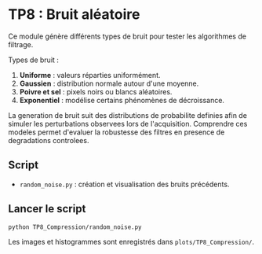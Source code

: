 # TP8 : Bruit aléatoire

Ce module génère différents types de bruit pour tester les algorithmes de filtrage.

Types de bruit :
1. **Uniforme** : valeurs réparties uniformément.
2. **Gaussien** : distribution normale autour d'une moyenne.
3. **Poivre et sel** : pixels noirs ou blancs aléatoires.
4. **Exponentiel** : modélise certains phénomènes de décroissance.

La generation de bruit suit des distributions de probabilite definies afin de simuler les perturbations observees lors de l'acquisition. Comprendre ces modeles permet d'evaluer la robustesse des filtres en presence de degradations controlees.

## Script

- `random_noise.py` : création et visualisation des bruits précédents.

## Lancer le script

```bash
python TP8_Compression/random_noise.py
```

Les images et histogrammes sont enregistrés dans `plots/TP8_Compression/`.

